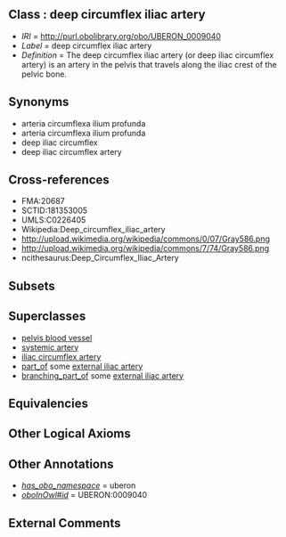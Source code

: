
## Class : deep circumflex iliac artery

 * *IRI* = http://purl.obolibrary.org/obo/UBERON_0009040
 * *Label* = deep circumflex iliac artery
 * *Definition* = The deep circumflex iliac artery (or deep iliac circumflex artery) is an artery in the pelvis that travels along the iliac crest of the pelvic bone.

## Synonyms

 * arteria circumflexa ilium profunda
 * arteria circumflexa ilium profunda
 * deep iliac circumflex
 * deep iliac circumflex artery

## Cross-references

 * FMA:20687
 * SCTID:181353005
 * UMLS:C0226405
 * Wikipedia:Deep_circumflex_iliac_artery
 * http://upload.wikimedia.org/wikipedia/commons/0/07/Gray586.png
 * http://upload.wikimedia.org/wikipedia/commons/7/74/Gray586.png
 * ncithesaurus:Deep_Circumflex_Iliac_Artery

## Subsets


## Superclasses

 * [pelvis blood vessel](../../UBERON/20/UBERON_0003520.md)
 * [systemic artery](../../UBERON/73/UBERON_0004573.md)
 * [iliac circumflex artery](../../UBERON/26/UBERON_0009026.md)
 * [part_of](../../BFO/50/BFO_0000050.md) some [external iliac artery](../../UBERON/08/UBERON_0001308.md)
 * [branching_part_of](../../RO/80/RO_0002380.md) some [external iliac artery](../../UBERON/08/UBERON_0001308.md)

## Equivalencies


## Other Logical Axioms


## Other Annotations

 * *[has_obo_namespace](../../ce/oboInOwl#hasOBONamespace.md)* = uberon
 * *[oboInOwl#id](../../id/oboInOwl#id.md)* = UBERON:0009040

## External Comments

